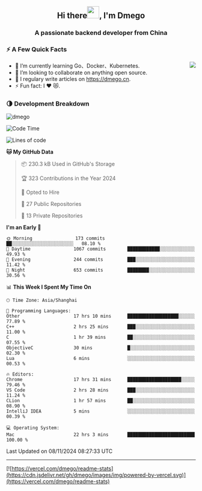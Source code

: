 <h2 align="center">Hi there<img src="https://cdn.jsdelivr.net/gh/dmego/images/img/Hi.gif" height="32" />, I'm Dmego </h2>
<h3 align="center">A passionate backend developer from China</h3>

### ⚡️ A Few Quick Facts

<img align="right" src="https://readme-stats-dmego.vercel.app/api?username=dmego&show_icons=true&icon_color=1573B3&hide_title=true&text_color=718096&bg_color=00000000&hide_border=true"/>

<ul>
    <li> 🌱 I’m currently learning Go、Docker、Kubernetes.</li>
    <li> 👯 I’m looking to collaborate on anything open source.</li>
    <li> 📝 I regulary write articles on <a href="https://dmego.cn">https://dmego.cn</a>.</li>
    <li> ⚡ Fun fact: I ❤️ 😻.</li>
</ul>

### 🌗 Development Breakdown

<img src="https://komarev.com/ghpvc/?username=dmego" alt="dmego" />

<!--START_SECTION:waka-->
![Code Time](http://img.shields.io/badge/Code%20Time-3%2C063%20hrs%2056%20mins-blue)

![Lines of code](https://img.shields.io/badge/From%20Hello%20World%20I%27ve%20Written-677.0%20thousand%20lines%20of%20code-blue)

**🐱 My GitHub Data** 

> 📦 230.3 kB Used in GitHub's Storage 
 > 
> 🏆 323 Contributions in the Year 2024
 > 
> 💼 Opted to Hire
 > 
> 📜 27 Public Repositories 
 > 
> 🔑 13 Private Repositories 
 > 
**I'm an Early 🐤** 

```text
🌞 Morning                173 commits         ██░░░░░░░░░░░░░░░░░░░░░░░   08.10 % 
🌆 Daytime                1067 commits        ████████████░░░░░░░░░░░░░   49.93 % 
🌃 Evening                244 commits         ███░░░░░░░░░░░░░░░░░░░░░░   11.42 % 
🌙 Night                  653 commits         ████████░░░░░░░░░░░░░░░░░   30.56 % 
```


📊 **This Week I Spent My Time On** 

```text
🕑︎ Time Zone: Asia/Shanghai

💬 Programming Languages: 
Other                    17 hrs 10 mins      ███████████████████░░░░░░   77.89 % 
C++                      2 hrs 25 mins       ███░░░░░░░░░░░░░░░░░░░░░░   11.00 % 
C                        1 hr 39 mins        ██░░░░░░░░░░░░░░░░░░░░░░░   07.55 % 
ObjectiveC               30 mins             █░░░░░░░░░░░░░░░░░░░░░░░░   02.30 % 
Lua                      6 mins              ░░░░░░░░░░░░░░░░░░░░░░░░░   00.53 % 

🔥 Editors: 
Chrome                   17 hrs 31 mins      ████████████████████░░░░░   79.46 % 
VS Code                  2 hrs 28 mins       ███░░░░░░░░░░░░░░░░░░░░░░   11.24 % 
CLion                    1 hr 57 mins        ██░░░░░░░░░░░░░░░░░░░░░░░   08.90 % 
IntelliJ IDEA            5 mins              ░░░░░░░░░░░░░░░░░░░░░░░░░   00.39 % 

💻 Operating System: 
Mac                      22 hrs 3 mins       █████████████████████████   100.00 % 
```


 Last Updated on 08/11/2024 08:27:33 UTC
<!--END_SECTION:waka-->

---

[![https://vercel.com/dmego/readme-stats](https://cdn.jsdelivr.net/gh/dmego/images/img/powered-by-vercel.svg)](https://vercel.com/dmego/readme-stats)

